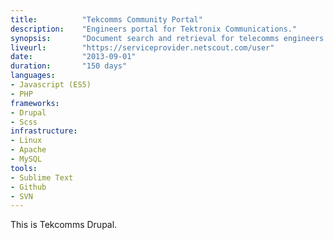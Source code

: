 ```yaml
---
title: 			"Tekcomms Community Portal"
description:	"Engineers portal for Tektronix Communications."
synopsis:		"Document search and retrieval for telecomms engineers using Tektronix products."
liveurl:		"https://serviceprovider.netscout.com/user"
date:			"2013-09-01"
duration:		"150 days"
languages: 		
- Javascript (ES5)
- PHP
frameworks:
- Drupal
- Scss
infrastructure:
- Linux
- Apache
- MySQL
tools: 
- Sublime Text
- Github
- SVN
---
```


This is Tekcomms Drupal.